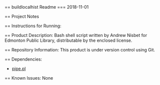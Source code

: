 == buildlocalhist Readme
=== 2018-11-01

== Project Notes

== Instructions for Running:


== Product Description:
Bash shell script written by Andrew Nisbet for Edmonton Public Library, distributable by the enclosed license.

== Repository Information:
This product is under version control using Git.

== Dependencies:
* [pipe.pl](https://github.com/anisbet/pipe)

== Known Issues:
None

